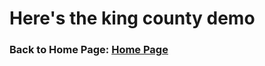 # Here's the king county demo
### Back to Home Page: [Home Page](/README.md)
 
<div class="flourish-embed flourish-chart" data-src="visualisation/11662990"><script src="https://public.flourish.studio/resources/embed.js"></script></div>
